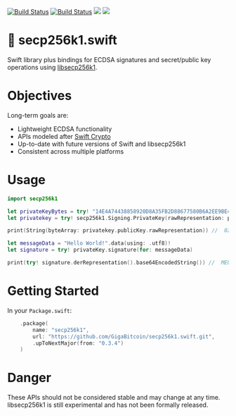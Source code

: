 [![Build Status](https://app.bitrise.io/app/18c18db60fc4fddf/status.svg?token=nczB4mTPCrlTfDQnXH_8Pw&branch=main)](https://app.bitrise.io/app/18c18db60fc4fddf) [![Build Status](https://app.bitrise.io/app/f1bbbdfeff08cd5c/status.svg?token=ONB3exCALsB-_ayi6KsXFQ&branch=main)](https://app.bitrise.io/app/f1bbbdfeff08cd5c) [![](https://img.shields.io/endpoint?url=https%3A%2F%2Fswiftpackageindex.com%2Fapi%2Fpackages%2FGigaBitcoin%2Fsecp256k1.swift%2Fbadge%3Ftype%3Dswift-versions)](https://swiftpackageindex.com/GigaBitcoin/secp256k1.swift) [![](https://img.shields.io/endpoint?url=https%3A%2F%2Fswiftpackageindex.com%2Fapi%2Fpackages%2FGigaBitcoin%2Fsecp256k1.swift%2Fbadge%3Ftype%3Dplatforms)](https://swiftpackageindex.com/GigaBitcoin/secp256k1.swift)

# 🔐 secp256k1.swift
Swift library plus bindings for ECDSA signatures and secret/public key operations using [libsecp256k1](https://github.com/bitcoin-core/secp256k1).


# Objectives

Long-term goals are:
 - Lightweight ECDSA functionality
 - APIs modeled after [Swift Crypto](https://github.com/apple/swift-crypto)
 - Up-to-date with future versions of Swift and libsecp256k1
 - Consistent across multiple platforms


# Usage

```swift
import secp256k1

let privateKeyBytes = try! "14E4A74438858920D8A35FB2D88677580B6A2EE9BE4E711AE34EC6B396D87B5C".byteArray()
let privatekey = try! secp256k1.Signing.PrivateKey(rawRepresentation: privateKeyBytes)

print(String(byteArray: privatekey.publicKey.rawRepresentation)) //  02734b3511150a60fc8cac329cd5ff804555728740f2f2e98bc4242135ef5d5e4e

let messageData = "Hello World!".data(using: .utf8)!
let signature = try! privateKey.signature(for: messageData)

print(try! signature.derRepresentation().base64EncodedString()) //  MEUCID8JELjY/ua6MSRKh/VtO7q2YAgpPOfqlwi05Lj/gC1jAiEAiJ1r82jIVc9G/2kooLnzIbg04ky/leocdLn9XE1LvwI=
```


# Getting Started

In your `Package.swift`:

```swift
    .package(
        name: "secp256k1",
        url: "https://github.com/GigaBitcoin/secp256k1.swift.git",
        .upToNextMajor(from: "0.3.4")
    )
```


# Danger
These APIs should not be considered stable and may change at any time. libsecp256k1 is still experimental and has not been formally released.

